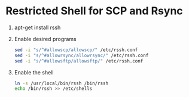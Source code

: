Restricted Shell for SCP and Rsync
==================================

1. apt-get install rssh

2. Enable desired programs
    ```bash
    sed -i "s/^#allowscp/allowscp/" /etc/rssh.conf
    sed -i "s/^#allowrsync/allowrsync/" /etc/rssh.conf
    sed -i "s/^#allowsftp/allowsftp/" /etc/rssh.conf
    ```

2. Enable the shell
    ```bash
    ln -s /usr/local/bin/rssh /bin/rssh
    echo /bin/rssh >> /etc/shells
    ```
